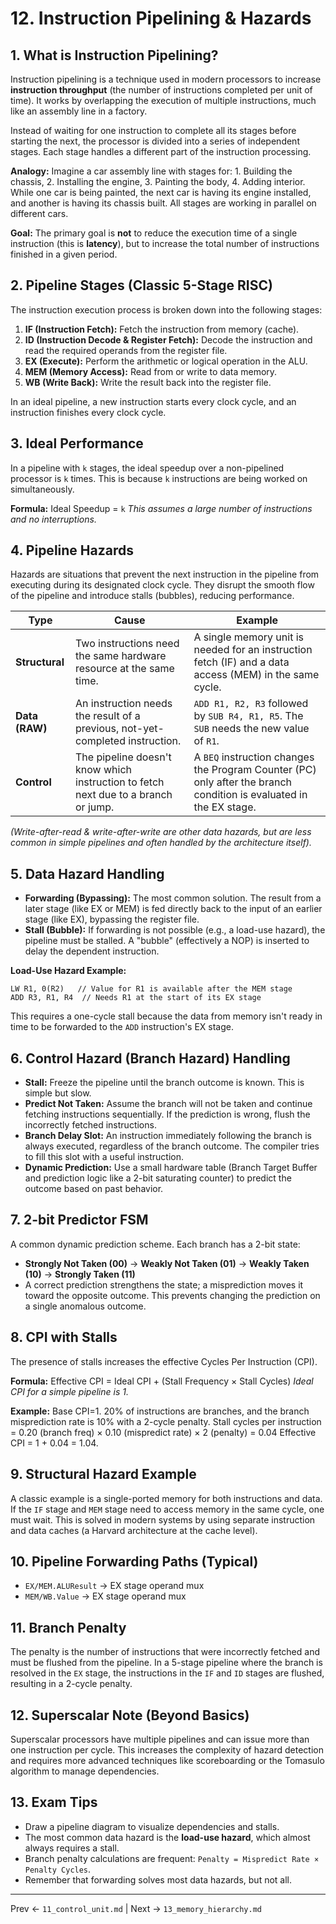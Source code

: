 # 12. Instruction Pipelining & Hazards

## 1. What is Instruction Pipelining?
Instruction pipelining is a technique used in modern processors to increase **instruction throughput** (the number of instructions completed per unit of time). It works by overlapping the execution of multiple instructions, much like an assembly line in a factory.

Instead of waiting for one instruction to complete all its stages before starting the next, the processor is divided into a series of independent stages. Each stage handles a different part of the instruction processing.

**Analogy:** Imagine a car assembly line with stages for: 1. Building the chassis, 2. Installing the engine, 3. Painting the body, 4. Adding interior. While one car is being painted, the next car is having its engine installed, and another is having its chassis built. All stages are working in parallel on different cars.

**Goal:** The primary goal is **not** to reduce the execution time of a single instruction (this is **latency**), but to increase the total number of instructions finished in a given period.

## 2. Pipeline Stages (Classic 5-Stage RISC)
The instruction execution process is broken down into the following stages:
1.  **IF (Instruction Fetch):** Fetch the instruction from memory (cache).
2.  **ID (Instruction Decode & Register Fetch):** Decode the instruction and read the required operands from the register file.
3.  **EX (Execute):** Perform the arithmetic or logical operation in the ALU.
4.  **MEM (Memory Access):** Read from or write to data memory.
5.  **WB (Write Back):** Write the result back into the register file.

In an ideal pipeline, a new instruction starts every clock cycle, and an instruction finishes every clock cycle.

## 3. Ideal Performance
In a pipeline with `k` stages, the ideal speedup over a non-pipelined processor is `k` times. This is because `k` instructions are being worked on simultaneously.

**Formula:** Ideal Speedup = `k`
*This assumes a large number of instructions and no interruptions.*

## 4. Pipeline Hazards
Hazards are situations that prevent the next instruction in the pipeline from executing during its designated clock cycle. They disrupt the smooth flow of the pipeline and introduce stalls (bubbles), reducing performance.

| Type | Cause | Example |
|------|------|---------|
| **Structural** | Two instructions need the same hardware resource at the same time. | A single memory unit is needed for an instruction fetch (IF) and a data access (MEM) in the same cycle. |
| **Data (RAW)** | An instruction needs the result of a previous, not-yet-completed instruction. | `ADD R1, R2, R3` followed by `SUB R4, R1, R5`. The `SUB` needs the new value of `R1`. |
| **Control** | The pipeline doesn't know which instruction to fetch next due to a branch or jump. | A `BEQ` instruction changes the Program Counter (PC) only after the branch condition is evaluated in the EX stage. |

*(Write-after-read & write-after-write are other data hazards, but are less common in simple pipelines and often handled by the architecture itself).*

## 5. Data Hazard Handling
-   **Forwarding (Bypassing):** The most common solution. The result from a later stage (like EX or MEM) is fed directly back to the input of an earlier stage (like EX), bypassing the register file.
-   **Stall (Bubble):** If forwarding is not possible (e.g., a load-use hazard), the pipeline must be stalled. A "bubble" (effectively a NOP) is inserted to delay the dependent instruction.

**Load-Use Hazard Example:**
```
LW R1, 0(R2)   // Value for R1 is available after the MEM stage
ADD R3, R1, R4  // Needs R1 at the start of its EX stage
```
This requires a one-cycle stall because the data from memory isn't ready in time to be forwarded to the `ADD` instruction's EX stage.

## 6. Control Hazard (Branch Hazard) Handling
-   **Stall:** Freeze the pipeline until the branch outcome is known. This is simple but slow.
-   **Predict Not Taken:** Assume the branch will not be taken and continue fetching instructions sequentially. If the prediction is wrong, flush the incorrectly fetched instructions.
-   **Branch Delay Slot:** An instruction immediately following the branch is always executed, regardless of the branch outcome. The compiler tries to fill this slot with a useful instruction.
-   **Dynamic Prediction:** Use a small hardware table (Branch Target Buffer and prediction logic like a 2-bit saturating counter) to predict the outcome based on past behavior.

## 7. 2-bit Predictor FSM
A common dynamic prediction scheme. Each branch has a 2-bit state:
-   **Strongly Not Taken (00)** → **Weakly Not Taken (01)** → **Weakly Taken (10)** → **Strongly Taken (11)**
-   A correct prediction strengthens the state; a misprediction moves it toward the opposite outcome. This prevents changing the prediction on a single anomalous outcome.

## 8. CPI with Stalls
The presence of stalls increases the effective Cycles Per Instruction (CPI).

**Formula:** Effective CPI = Ideal CPI + (Stall Frequency × Stall Cycles)
*Ideal CPI for a simple pipeline is 1.*

**Example:** Base CPI=1. 20% of instructions are branches, and the branch misprediction rate is 10% with a 2-cycle penalty.
Stall cycles per instruction = 0.20 (branch freq) × 0.10 (mispredict rate) × 2 (penalty) = 0.04
Effective CPI = 1 + 0.04 = 1.04.

## 9. Structural Hazard Example
A classic example is a single-ported memory for both instructions and data. If the `IF` stage and `MEM` stage need to access memory in the same cycle, one must wait. This is solved in modern systems by using separate instruction and data caches (a Harvard architecture at the cache level).

## 10. Pipeline Forwarding Paths (Typical)
-   `EX/MEM.ALUResult` → EX stage operand mux
-   `MEM/WB.Value` → EX stage operand mux

## 11. Branch Penalty
The penalty is the number of instructions that were incorrectly fetched and must be flushed from the pipeline. In a 5-stage pipeline where the branch is resolved in the `EX` stage, the instructions in the `IF` and `ID` stages are flushed, resulting in a 2-cycle penalty.

## 12. Superscalar Note (Beyond Basics)
Superscalar processors have multiple pipelines and can issue more than one instruction per cycle. This increases the complexity of hazard detection and requires more advanced techniques like scoreboarding or the Tomasulo algorithm to manage dependencies.

## 13. Exam Tips
-   Draw a pipeline diagram to visualize dependencies and stalls.
-   The most common data hazard is the **load-use hazard**, which almost always requires a stall.
-   Branch penalty calculations are frequent: `Penalty = Mispredict Rate × Penalty Cycles`.
-   Remember that forwarding solves most data hazards, but not all.

---
Prev ← `11_control_unit.md` | Next → `13_memory_hierarchy.md`

